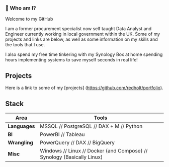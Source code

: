 ### 👋 Who am I?

Welcome to my GitHub

I am a former procurement specialist now self taught Data Analyst and Engineer currently working in local government within the UK. Some of my projects and links are below, as well as some information on my skills and the tools that I use. 

I also spend my free time tinkering with my Synology Box at home spending hours implementing systems to save myself seconds in real life!


## Projects

Here is a link to some of my [projects] (https://github.com/redholt/portfolio).

## Stack

| Area | Tools |
| --- | --- |
| **Languages** | MSSQL // PostgreSQL // DAX + M // Python |
| **BI** | PowerBI // Tableau |
| **Wrangling** | PowerQuery // DAX //  BigQuery |
| **Misc** | Windows // Linux // Docker (and Compose) // Synology (Basically Linux) |


<!--
**redholt/redholt** is a ✨ _special_ ✨ repository because its `README.md` (this file) appears on your GitHub profile.

Here are some ideas to get you started:

- 🔭 I’m currently working on ...
- 🌱 I’m currently learning ...
- 👯 I’m looking to collaborate on ...
- 🤔 I’m looking for help with ...
- 💬 Ask me about ...
- 📫 How to reach me: ...
- 😄 Pronouns: ...
- ⚡ Fun fact: ...
-->
